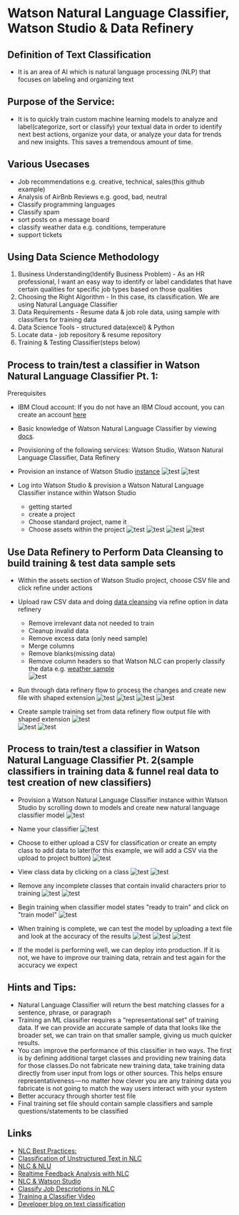 # Watson Natural Language Classifier, Watson Studio & Data Refinery

## Definition of Text Classification
- It is an area of AI which is natural language processing (NLP) that focuses on labeling and organizing text

## Purpose of the Service:  
- It is to quickly train custom machine learning models to analyze and label(categorize, sort or classify) your textual data in order to identify next best actions, organize your data, or analyze your data for trends and new insights. This saves a tremendous amount of time.

## Various Usecases
- Job recommendations e.g. creative, technical, sales(this github example)
- Analysis of AirBnb Reviews e.g. good, bad, neutral
- Classify programming languages
- Classify spam
- sort posts on a message board 
- classify weather data e.g. conditions, temperature
- support tickets

## Using Data Science Methodology

1. Business Understanding(Identify Business Problem) - As an HR professional, I want an easy way to identify or label candidates that have certain qualities for specific job types based on those qualities
2. Choosing the Right Algorithm - In this case, its classification. We are using Natural Language Classifier
3. Data Requirements - Resume data & job role data, using sample with classifiers for training data
4. Data Science Tools - structured data(excel) & Python
5. Locate data - job repository & resume repository
6. Training & Testing Classifier(steps below)

## Process to train/test a classifier in Watson Natural Language Classifier Pt. 1: 

Prerequisites
- IBM Cloud account: If you do not have an IBM Cloud account, you can create an account [here](https://cloud.ibm.com/)
- Basic knowledge of Watson Natural Language Classifier by viewing [docs](https://cloud.ibm.com/docs/services/natural-language-classifier?topic=natural-language-classifier-natural-language-classifier&cm_mc_uid=08582511162115581306652&cm_mc_sid_50200000=48334731559443154666&cm_mc_sid_52640000=20154341559443154668&programming_language=python#natural-language-classifier).
- Provisioning of the following services: Watson Studio, Watson Natural Language Classifier, Data Refinery


- Provision an instance of Watson Studio [instance](https://cloud.ibm.com/catalog/services/watson-studio)
![test](https://github.com/bmguillo/NLC_WatsonStudio_DataRefinery/blob/master/img/WatsonStudioProvisioning1.png)
![test](https://github.com/bmguillo/NLC_WatsonStudio_DataRefinery/blob/master/img/WatsonStudioProvisioning2.png)

- Log into Watson Studio & provision a Watson Natural Language Classifier instance within Watson Studio
    - getting started
    - create a project
    - Choose standard project, name it
    - Choose assets within the project
![test](https://github.com/bmguillo/NLC_WatsonStudio_DataRefinery/blob/master/img/WatsonStudioGettingStarted.png)
![test](https://github.com/bmguillo/NLC_WatsonStudio_DataRefinery/blob/master/img/WatsonStudioWelcome.png)
![test](https://github.com/bmguillo/NLC_WatsonStudio_DataRefinery/blob/master/img/WatsonStudioNewProject.png)
![test](https://github.com/bmguillo/NLC_WatsonStudio_DataRefinery/blob/master/img/WatsonStudioCreateAStandardProject.png)
 

 ## Use Data Refinery to Perform Data Cleansing to build training & test data sample sets
- Within the assets section of Watson Studio project, choose CSV file and click refine under actions

- Upload raw CSV data and doing [data cleansing](https://dataplatform.cloud.ibm.com/docs/content/wsj/refinery/refining_data.html#refine) via refine option in data refinery
    - Remove irrelevant data not needed to train
    - Cleanup invalid data
    - Remove excess data (only need sample)
    - Merge columns
    - Remove blanks(missing data)
    - Remove column headers so that Watson NLC can properly classify the data e.g. [weather sample](https://github.com/bmguillo/watsonnaturallanguageclassifier_hrjobrecommendations/blob/master/weather_data_train.csv)  
![test](https://github.com/bmguillo/NLC_WatsonStudio_DataRefinery/blob/master/img/WatsonStudioCSVAssetUpload.png)

- Run through data refinery flow to process the changes and create new file with shaped extension
![test](https://github.com/bmguillo/NLC_WatsonStudio_DataRefinery/blob/master/img/WatsonStudioAssetRefine.png)
![test](https://github.com/bmguillo/NLC_WatsonStudio_DataRefinery/blob/master/img/WatsonStudioDataRefineryFlow.png)
![test](https://github.com/bmguillo/NLC_WatsonStudio_DataRefinery/blob/master/img/WatsonStudioDataRefineryFlow2.png)
![test](https://github.com/bmguillo/NLC_WatsonStudio_DataRefinery/blob/master/img/WatsonStudioDataRefineryFlow3.png)

- Create sample training set from data refinery flow output file with shaped extension
![test](https://github.com/bmguillo/NLC_WatsonStudio_DataRefinery/blob/master/img/WatsonStudioDataRefinerySample.png)  
![test](https://github.com/bmguillo/NLC_WatsonStudio_DataRefinery/blob/master/img/WatsonStudioDataRefinerySample2.png)
![test](https://github.com/bmguillo/NLC_WatsonStudio_DataRefinery/blob/master/img/WatsonStudioDataRefinerySample3.png)


## Process to train/test a classifier in Watson Natural Language Classifier Pt. 2(sample classifiers in training data & funnel real data to test creation of new classifiers)

- Provision a Watson Natural Language Classifier instance within Watson Studio by scrolling down to models and create new natural language classifier model
![test](https://github.com/bmguillo/NLC_WatsonStudio_DataRefinery/blob/master/img/WatsonStudioNLCProvisioning.png)

- Name your classifier 
![test](https://github.com/bmguillo/NLC_WatsonStudio_DataRefinery/blob/master/img/WatsonStudioNLCCreateClassifierandClass.png)

- Choose to either upload a CSV for classification or create an empty class to add data to later(for this example, we will add a CSV via the upload to project button)
![test](https://github.com/bmguillo/NLC_WatsonStudio_DataRefinery/blob/master/img/WatsonStudioUploadtoProjectAddtoProject.png)

- View class data by clicking on a class
![test](https://github.com/bmguillo/NLC_WatsonStudio_DataRefinery/blob/master/img/WatsonStudioNLCClasses.png)
![test](https://github.com/bmguillo/NLC_WatsonStudio_DataRefinery/blob/master/img/WatsonStudioNLCClasses2.png)

- Remove any incomplete classes that contain invalid characters prior to training
![test](https://github.com/bmguillo/NLC_WatsonStudio_DataRefinery/blob/master/img/WatsonStudioNLCDeleteIncompleteClass.png)
![test](https://github.com/bmguillo/NLC_WatsonStudio_DataRefinery/blob/master/img/WatsonStudioNLCDeleteIncompleteClass2.png)

- Begin training when classifier model states "ready to train" and click on "train model"
![test](https://github.com/bmguillo/NLC_WatsonStudio_DataRefinery/blob/master/img/WatsonStudioNLCReadytoTrain.png)

- When training is complete, we can test the model by uploading a text file and look at the accuracy of the results
![test](https://github.com/bmguillo/NLC_WatsonStudio_DataRefinery/blob/master/img/WatsonStudioNLCTrainingComplete.png)
![test](https://github.com/bmguillo/NLC_WatsonStudio_DataRefinery/blob/master/img/WatsonStudioNLCTestOverview.png)
![test](https://github.com/bmguillo/NLC_WatsonStudio_DataRefinery/blob/master/img/WatsonStudioUploadTestData_TestResults.png)

- If the model is performing well, we can deploy into production. If it is not, we have to improve our training data, retrain and test again for the accuracy we expect



## Hints and Tips:
- Natural Language Classifier will return the best matching classes for a sentence, phrase, or paragraph
- Training an ML classifier requires a “representational set” of training data. If we can provide an accurate sample of data that looks like the broader set, we can train on that smaller sample, giving us much quicker results.
- You can improve the performance of this classifier in two ways. The first is by defining additional target classes and providing new training data for those classes.Do not fabricate new training data, take training data directly from user input from logs or other sources. This helps ensure representativeness — no matter how clever you are any training data you fabricate is not going to match the way users interact with your system
- Better accuracy through shorter test file
- Final training set file should contain sample classifiers and sample questions/statements to be classified     
     

## Links
- [NLC Best Practices:](https://medium.com/ibm-watson/watson-natural-language-classifier-fb66206be6de)
- [Classification of Unstructured Text in NLC](https://medium.com/ibm-watson/cognitive-classification-of-text-and-what-it-can-do-for-you-514378af1e08)
- [NLC & NLU](https://medium.com/@AlexAlBasosi/cognitive-workshop-series-natural-language-classifier-and-natural-language-understanding-898db567f188)
- [Realtime Feedback Analysis with NLC](https://medium.com/@shyampurk/realtime-customer-feedback-analysis-with-ibm-watson-natural-language-classifier-cc411593ae4d)
- [NLC & Watson Studio](https://medium.com/@shyampurk/realtime-customer-feedback-analysis-with-ibm-watson-natural-language-classifier-cc411593ae4d)
- [Classify Job Descriptions in NLC](https://medium.com/ibm-watson/classify-job-descriptions-with-watson-natural-language-classifier-fca735ff2f3c)
- [Training a Classifier Video](https://developer.ibm.com/videos/create-and-train-a-classifier-for-watsons-natural-language-classifier-service/)
- [Developer blog on text classification](https://developer.ibm.com/blogs/getting-started-with-text-classification/)





